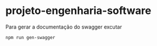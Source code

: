 # projeto-engenharia-software

Para gerar a documentação do swagger excutar

 ``npm run gen-swagger``